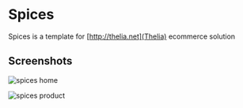 # Spices

Spices is a template for [http://thelia.net](Thelia) ecommerce solution

## Screenshots

![spices home](http://thelia.net/templates/spices/home.jpg)

![spices product](http://thelia.net/templates/spices/product.jpg)
